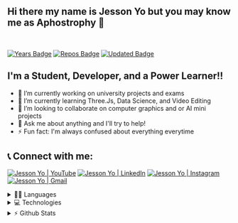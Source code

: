 ## Hi there my name is Jesson Yo but you may know me as Aphostrophy 👋
<br/>

[![Years Badge](https://badges.pufler.dev/years/jessonyo)](https://badges.pufler.dev)
[![Repos Badge](https://badges.pufler.dev/repos/jessonyo)](https://badges.pufler.dev)
[![Updated Badge](https://badges.pufler.dev/updated/jessonyo/jessonyo)](https://badges.pufler.dev)

## I'm a Student, Developer, and a Power Learner!!
- 🔭 I’m currently working on university projects and exams
- 🌱 I’m currently learning Three.Js, Data Science, and Video Editing
- 👯 I’m looking to collaborate on computer graphics and or AI mini projects
- 💬 Ask me about anything and I'll try to help!
- ⚡ Fun fact: I'm always confused about everything everytime

## 📞 Connect with me:

[<img alt="Jesson Yo | YouTube" src="https://img.shields.io/badge/-Youtube-FF0000?logo=youtube&logoColor=white" />][youtube]
[<img alt="Jesson Yo | LinkedIn" src="https://img.shields.io/badge/-jessonyo-0A66C2?logo=linkedin&logoColor=white" />][linkedin]
[<img alt="Jesson Yo | Instagram" src="https://img.shields.io/badge/-jessonyoo-E4405F?logo=Instagram&logoColor=white" />][instagram]
[<img alt="Jesson Yo | Gmail" src="https://img.shields.io/badge/-aphostrophy@gmail.com-EA4335?logo=gmail&logoColor=white" />][mailto]


<details>
  <summary>👩‍💻 Languages</summary>

  <img src="https://img.shields.io/badge/-C-A8B9CC?logo=c&logoColor=white&style=for-the-badge">
  <img src="https://img.shields.io/badge/-C++-00599C?logo=c%2b%2b&logoColor=white&style=for-the-badge">
  <img src="https://img.shields.io/badge/-Csharp-00599C?logo=c%20sharp&logoColor=white&style=for-the-badge">
  <img src="https://img.shields.io/badge/-Go-00ADD8?logo=go&logoColor=white&style=for-the-badge">
  <img src="https://img.shields.io/badge/-java-007396?logo=java&logoColor=white&style=for-the-badge">
  <img src="https://img.shields.io/badge/-python-3776AB?logo=python&logoColor=white&style=for-the-badge">
  <img src="https://img.shields.io/badge/-Javascript-F7DF1E?logo=javascript&logoColor=white&style=for-the-badge">
  <img src="https://img.shields.io/badge/-Typescript-3178C6?logo=typescript&logoColor=white&style=for-the-badge">
  <img src="https://img.shields.io/badge/-R-276DC3?logo=R&logoColor=white&style=for-the-badge">
</details>

<details>
  <summary>💻 Technologies</summary>
  <img src="https://img.shields.io/badge/-ReactJs-61DAFB?logo=react&logoColor=white&style=for-the-badge">
  <img src="https://img.shields.io/badge/-React%20Native-61DAFB?logo=react&logoColor=white&style=for-the-badge">
</details>

<details>
  <summary>⚡ Github Stats</summary>

  [![Top Langs](https://github-readme-stats.vercel.app/api/top-langs/?username=jessonyo&layout=compact)](https://github.com/anuraghazra/github-readme-stats)
  [![Anurag's GitHub stats](https://github-readme-stats.vercel.app/api?username=jessonyo&count_private=true&show_icons=true)](https://github.com/anuraghazra/github-readme-stats)

</details>

[youtube]: https://www.youtube.com/channel/UCQb7qBNuyF9tyofwAQn8psg
[instagram]: https://www.instagram.com/jessonyoo/
[linkedin]: https://www.linkedin.com/in/jesson-yo/
[mailto]: mailto:aphostrophy@gmail.com


